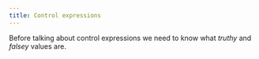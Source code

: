 ```yaml
---
title: Control expressions
---
```


Before talking about control expressions we need to know what *truthy* and *falsey* values are.
